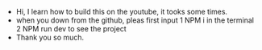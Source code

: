 - Hi, I learn how to build this on the youtube, it tooks some times.
- when you down from the github, pleas first input
  1 NPM i in the terminal
  2 NPM run dev to see the project
- Thank you so much.
